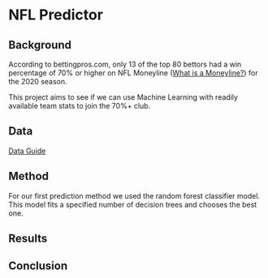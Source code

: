 # NFL Predictor 

## Background
According to bettingpros.com, only 13 of the top 80 bettors had a win percentage of 70% or higher on
NFL Moneyline (<a href="https://en.wikipedia.org/wiki/Fixed-odds_betting#Moneyline_odds">What is a Moneyline?</a>) for the 2020 season.

This project aims to see if we can use Machine Learning with readily available team stats to join the 70%+ club.

## Data
[Data Guide](/Data/DATAGUIDE.md)

## Method
For our first prediction method we used the random forest classifier model. This model fits a specified number of decision trees and chooses the best one.

## Results

## Conclusion







